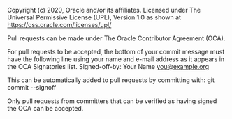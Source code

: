 Copyright (c) 2020, Oracle and/or its affiliates. 
Licensed under The Universal Permissive License (UPL), Version 1.0 as shown at https://oss.oracle.com/licenses/upl/

Pull requests can be made under The Oracle Contributor Agreement (OCA).

For pull requests to be accepted, the bottom of your commit message must have the following line using your name and e-mail address as it appears in the OCA Signatories list.
Signed-off-by: Your Name <you@example.org>


This can be automatically added to pull requests by committing with:
git commit --signoff


Only pull requests from committers that can be verified as having signed the OCA can be accepted.
